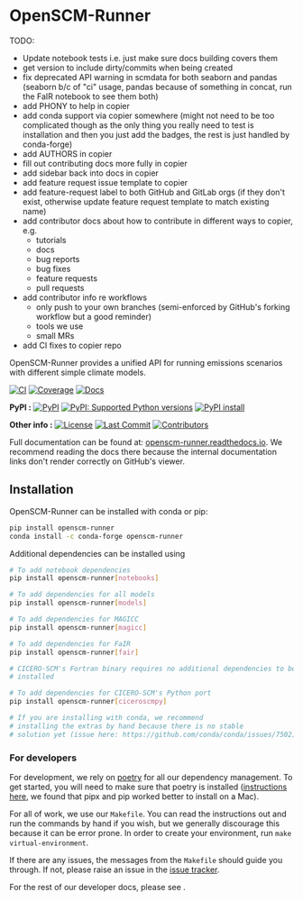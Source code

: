 # OpenSCM-Runner

TODO:

- Update notebook tests i.e. just make sure docs building covers them
- get version to include dirty/commits when being created
- fix deprecated API warning in scmdata for both seaborn and pandas (seaborn b/c of "ci" usage, pandas because of something in concat, run the FaIR notebook to see them both)
- add PHONY to help in copier
- add conda support via copier somewhere (might not need to be too complicated though as the only thing you really need to test is installation and then you just add the badges, the rest is just handled by conda-forge)
- add AUTHORS in copier
- fill out contributing docs more fully in copier
- add sidebar back into docs in copier
- add feature request issue template to copier
- add feature-request label to both GitHub and GitLab orgs (if they don't exist, otherwise update feature request template to match existing name)
- add contributor docs about how to contribute in different ways to copier, e.g.
  - tutorials
  - docs
  - bug reports
  - bug fixes
  - feature requests
  - pull requests
- add contributor info re workflows
  - only push to your own branches (semi-enforced by GitHub's forking workflow but a good reminder)
  - tools we use
  - small MRs
- add CI fixes to copier repo

<!---
Can use start-after and end-before directives in docs, see
https://myst-parser.readthedocs.io/en/latest/syntax/organising_content.html#inserting-other-documents-directly-into-the-current-document
-->

<!--- sec-begin-description -->

OpenSCM-Runner provides a unified API for running emissions scenarios with different simple climate models.

[![CI](https://github.com/openscm/openscm-runner/actions/workflows/ci.yaml/badge.svg?branch=main)](https://github.com/openscm/openscm-runner/actions/workflows/ci.yaml)
[![Coverage](https://codecov.io/gh/openscm/openscm-runner/branch/main/graph/badge.svg)](https://codecov.io/gh/openscm/openscm-runner)
[![Docs](https://readthedocs.org/projects/openscm-runner/badge/?version=latest)](https://openscm-runner.readthedocs.io)

**PyPI :**
[![PyPI](https://img.shields.io/pypi/v/openscm-runner.svg)](https://pypi.org/project/openscm-runner/)
[![PyPI: Supported Python versions](https://img.shields.io/pypi/pyversions/openscm-runner.svg)](https://pypi.org/project/openscm-runner/)
[![PyPI install](https://github.com/openscm/openscm-runner/actions/workflows/install.yaml/badge.svg?branch=main)](https://github.com/openscm/openscm-runner/actions/workflows/install.yaml)

**Other info :**
[![License](https://img.shields.io/github/license/openscm/openscm-runner.svg)](https://github.com/openscm/openscm-runner/blob/main/LICENSE)
[![Last Commit](https://img.shields.io/github/last-commit/openscm/openscm-runner.svg)](https://github.com/openscm/openscm-runner/commits/main)
[![Contributors](https://img.shields.io/github/contributors/openscm/openscm-runner.svg)](https://github.com/openscm/openscm-runner/graphs/contributors)

<!--- sec-end-description -->

Full documentation can be found at:
[openscm-runner.readthedocs.io](https://openscm-runner.readthedocs.io/en/latest/).
We recommend reading the docs there because the internal documentation links
don't render correctly on GitHub's viewer.

## Installation

<!--- sec-begin-installation -->

OpenSCM-Runner can be installed with conda or pip:

```bash
pip install openscm-runner
conda install -c conda-forge openscm-runner
```

Additional dependencies can be installed using

```bash
# To add notebook dependencies
pip install openscm-runner[notebooks]

# To add dependencies for all models
pip install openscm-runner[models]

# To add dependencies for MAGICC
pip install openscm-runner[magicc]

# To add dependencies for FaIR
pip install openscm-runner[fair]

# CICERO-SCM's Fortran binary requires no additional dependencies to be
# installed

# To add dependencies for CICERO-SCM's Python port
pip install openscm-runner[ciceroscmpy]

# If you are installing with conda, we recommend
# installing the extras by hand because there is no stable
# solution yet (issue here: https://github.com/conda/conda/issues/7502)
```

<!--- sec-end-installation -->

### For developers

<!--- sec-begin-installation-dev -->

For development, we rely on [poetry](https://python-poetry.org) for all our
dependency management. To get started, you will need to make sure that poetry
is installed
([instructions here](https://python-poetry.org/docs/#installing-with-the-official-installer),
we found that pipx and pip worked better to install on a Mac).

For all of work, we use our `Makefile`.
You can read the instructions out and run the commands by hand if you wish,
but we generally discourage this because it can be error prone.
In order to create your environment, run `make virtual-environment`.

If there are any issues, the messages from the `Makefile` should guide you
through. If not, please raise an issue in the [issue tracker][issue_tracker].

For the rest of our developer docs, please see [](development-reference).

<!--- sec-end-installation-dev -->

[issue_tracker]: https://github.com/openscm/openscm-runner/issues
